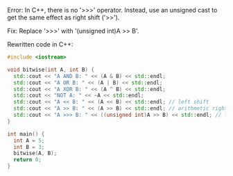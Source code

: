 Error: In C++, there is no '>>>' operator. Instead, use an unsigned cast to get the same effect as right shift ('>>').

Fix: Replace '>>>' with '(unsigned int)A >> B'.

Rewritten code in C++:
```cpp
#include <iostream>

void bitwise(int A, int B) {
  std::cout << "A AND B: " << (A & B) << std::endl;
  std::cout << "A OR B: " << (A | B) << std::endl;
  std::cout << "A XOR B: " << (A ^ B) << std::endl;
  std::cout << "NOT A: " << ~A << std::endl;
  std::cout << "A << B: " << (A << B) << std::endl; // left shift
  std::cout << "A >> B: " << (A >> B) << std::endl; // arithmetic right shift
  std::cout << "A >>> B: " << ((unsigned int)A >> B) << std::endl; // logical right shift
}

int main() {
  int A = 5;
  int B = 3;
  bitwise(A, B);
  return 0;
}
```
